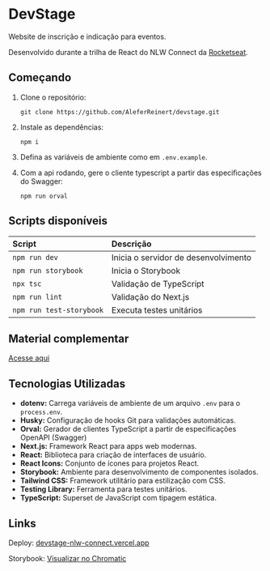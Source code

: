 # DevStage

Website de inscrição e indicação para eventos.

Desenvolvido durante a trilha de React do NLW Connect da [Rocketseat](https://github.com/Rocketseat).

## Começando

1. Clone o repositório:

   ```
   git clone https://github.com/AleferReinert/devstage.git
   ```

2. Instale as dependências:

   ```
   npm i
   ```

3. Defina as variáveis de ambiente como em `.env.example`.
4. Com a api rodando, gere o cliente typescript a partir das especificações do Swagger:

   ```
   npm run orval
   ```

## Scripts disponíveis

| Script                   | Descrição                            |
| :----------------------- | :----------------------------------- |
| `npm run dev`            | Inicia o servidor de desenvolvimento |
| `npm run storybook`      | Inicia o Storybook                   |
| `npx tsc`                | Validação de TypeScript              |
| `npm run lint`           | Validação do Next.js                 |
| `npm run test-storybook` | Executa testes unitários             |

## Material complementar

[Acesse aqui](https://efficient-sloth-d85.notion.site/NLW-Connect-337b47bcef1640fc9a536f66dd45d8f1)

## Tecnologias Utilizadas

- **dotenv:** Carrega variáveis de ambiente de um arquivo `.env` para o `process.env`.
- **Husky:** Configuração de hooks Git para validações automáticas.
- **Orval:** Gerador de clientes TypeScript a partir de especificações OpenAPI (Swagger)
- **Next.js:** Framework React para apps web modernas.
- **React:** Biblioteca para criação de interfaces de usuário.
- **React Icons:** Conjunto de ícones para projetos React.
- **Storybook:** Ambiente para desenvolvimento de componentes isolados.
- **Tailwind CSS:** Framework utilitário para estilização com CSS.
- **Testing Library:** Ferramenta para testes unitários.
- **TypeScript:** Superset de JavaScript com tipagem estática.

## Links

Deploy: [devstage-nlw-connect.vercel.app](https://devstage-nlw-connect.vercel.app)

Storybook: [Visualizar no Chromatic](https://main--67c3a6b77510efaa57103f96.chromatic.com/)

